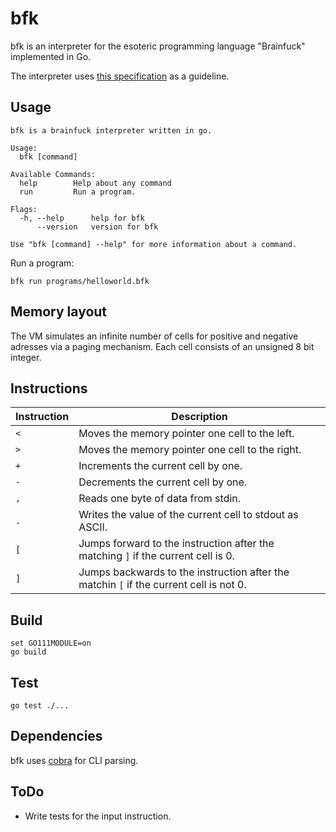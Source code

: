 # bfk

bfk is an interpreter for the esoteric programming 
language "Brainfuck" implemented in Go.

The interpreter uses [this specification](https://github.com/brain-lang/brainfuck/blob/master/brainfuck.md) 
as a guideline.

## Usage

```
bfk is a brainfuck interpreter written in go.

Usage:
  bfk [command]

Available Commands:
  help        Help about any command
  run         Run a program.

Flags:
  -h, --help      help for bfk
      --version   version for bfk

Use "bfk [command] --help" for more information about a command.
```

Run a program:
```
bfk run programs/helloworld.bfk
```

## Memory layout

The VM simulates an infinite number of cells for positive and 
negative adresses via a paging mechanism. 
Each cell consists of an unsigned 8 bit integer.

## Instructions

| Instruction | Description                                                                            |
| ----------- | -------------------------------------------------------------------------------------- |
| `<`         | Moves the memory pointer one cell to the left.                                         |
| `>`         | Moves the memory pointer one cell to the right.                                        |
| `+`         | Increments the current cell by one.                                                    |
| `-`         | Decrements the current cell by one.                                                    |
| `,`         | Reads one byte of data from stdin.                                                     |
| `.`         | Writes the value of the current cell to stdout as ASCII.                               |
| `[`         | Jumps forward to the instruction after the matching `]` if the current cell is 0.      |
| `]`         | Jumps backwards to the instruction after the matchin `[` if the current cell is not 0. |

## Build

```
set GO111MODULE=on
go build
```

## Test

```
go test ./...
```

## Dependencies

bfk uses [cobra](https://github.com/spf13/cobra) for CLI parsing.


## ToDo

- Write tests for the input instruction.